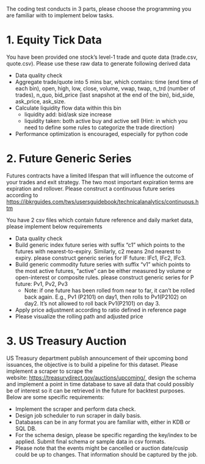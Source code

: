 The coding test conducts in 3 parts, please choose the programming you are familiar with to implement below tasks.

# 1. Equity Tick Data

You have been provided one stock’s level-1 trade and quote data (trade.csv, quote.csv). Please use these raw data to generate following derived data

- Data quality check
- Aggregate trade/quote into 5 mins bar, which contains: time (end time of each bin), open, high, low, close, volume, vwap, twap, n_trd (number of trades), n_quo, bid_price (last snapshot at the end of the bin), bid_side, ask_price, ask_size.
- Calculate liquidity flow data within this bin
    - liquidity add: bid/ask size increase
    - liquidity taken: both active buy and active sell (Hint: in which you need to define some rules to categorize the trade direction)
- Performance optimization is encouraged, especially for python code

# 2. Future Generic Series

Futures contracts have a limited lifespan that will influence the outcome of your trades and exit strategy. The two most important expiration terms are expiration and rollover. Please construct a continuous future series according to https://ibkrguides.com/tws/usersguidebook/technicalanalytics/continuous.htm

You have 2 csv files which contain future reference and daily market data, please implement below requirements

- Data quality check
- Build generic index future series with suffix “c1” which points to the futures with nearest-to-expiry. Similarly, c2 means 2nd nearest to expiry. please construct generic series for IF future: IFc1, IFc2, IFc3.
- Build generic commodity future series with suffix “v1” which points to the most active futures, “active” can be either measured by volume or open-interest or composite rules. please construct generic series for P future: Pv1, Pv2, Pv3
    - Note: if one future has been rolled from near to far, it can’t be rolled back again. E.g., Pv1 (P2101) on day1, then rolls to Pv1(P2102) on day2. It’s not allowed to roll back Pv1(P2101) on day 3.
- Apply price adjustment according to ratio defined in reference page
- Please visualize the rolling path and adjusted price

# 3. US Treasury Auction

US Treasury department publish announcement of their upcoming bond issuances, the objective is to build a pipeline for this dataset. Please implement a scraper to scrape the website: https://treasurydirect.gov/auctions/upcoming/  design the schema and implement a point in time database to save all data that could possibly be of interest so it can be retrieved in the future for backtest purposes. Below are some specific requirements:

- Implement the scraper and perform data check.
- Design job scheduler to run scraper in daily basis.
- Databases can be in any format you are familiar with, either in KDB or SQL DB.
- For the schema design, please be specific regarding the key/index to be applied. Submit final schema or sample data in csv formats.
- Please note that the events might be cancelled or auction date/cusip could be up to changes. That information should be captured by the job.
